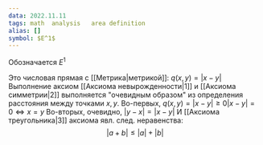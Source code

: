 ```yaml
---
data: 2022.11.11
tags: math  analysis   area definition
alias: []
symbol: $E^1$
---
```

Обозначается $E^1$

Это числовая прямая с [[Метрика|метрикой]]:
$q(x,y)=|x-y|$
Выполнение аксиом [[Аксиома невырожденности|1]] и  [[Аксиома симметрии|2]] выполняется "очевидным образом" из определения расстояния между точками $x,y$.
Во-первых, $q(x,y)=|x-y| \geqslant 0 |x-y|=0 \Leftrightarrow x=y$
Во-вторых, очевидно, $|y-x|=|x-y|$
И [[Аксиома треугольника|3]] аксиома явл. след. неравенства:$$|a+b|\leq |a|+|b|$$
